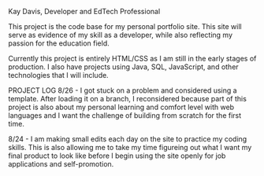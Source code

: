 Kay Davis, Developer and EdTech Professional

This project is the code base for my personal portfolio site. This site will serve as evidence of my skill as a developer, while also reflecting my passion for the education field.

Currently this project is entirely HTML/CSS as I am still in the early stages of production. I also have projects using Java, SQL, JavaScript, and other technologies that I will include.

PROJECT LOG
8/26 - I got stuck on a problem and considered using a template. After loading it on a branch, I reconsidered because part of this project is also about my personal learning and comfort level with web languages and I want the challenge of building from scratch for the first time.

8/24 - I am making small edits each day on the site to practice my coding skills. This is also allowing me to take my time figureing out what I want my final product to look like before I begin using the site openly for job applications and self-promotion.
